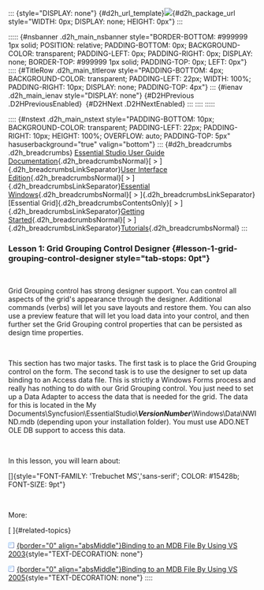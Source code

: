 ::: {style="DISPLAY: none"}
[](ms-xhelp:///?Id=d2h_url_template){#d2h_url_template}![](!package_url!){#d2h_package_url style="WIDTH: 0px; DISPLAY: none; HEIGHT: 0px"}
:::

::::: {#nsbanner .d2h_main_nsbanner style="BORDER-BOTTOM: #999999 1px solid; POSITION: relative; PADDING-BOTTOM: 0px; BACKGROUND-COLOR: transparent; PADDING-LEFT: 0px; PADDING-RIGHT: 0px; DISPLAY: none; BORDER-TOP: #999999 1px solid; PADDING-TOP: 0px; LEFT: 0px"}
:::: {#TitleRow .d2h_main_titlerow style="PADDING-BOTTOM: 4px; BACKGROUND-COLOR: transparent; PADDING-LEFT: 22px; WIDTH: 100%; PADDING-RIGHT: 10px; DISPLAY: none; PADDING-TOP: 4px"}
::: {#ienav .d2h_main_ienav style="DISPLAY: none"}
[](ms-xhelp:///?Id=c756069f-8a11-4b98-9837-16780ee63452){#D2HPrevious .D2HPreviousEnabled}  [](ms-xhelp:///?Id=5f26525e-1ff9-4136-a488-74f696d34d38){#D2HNext .D2HNextEnabled}
:::
::::
:::::

:::: {#nstext .d2h_main_nstext style="PADDING-BOTTOM: 10px; BACKGROUND-COLOR: transparent; PADDING-LEFT: 22px; PADDING-RIGHT: 10px; HEIGHT: 100%; OVERFLOW: auto; PADDING-TOP: 5px" hasuserbackground="true" valign="bottom"}
::: {#d2h_breadcrumbs .d2h_breadcrumbs}
[Essential Studio User Guide Documentation](ms-xhelp:///?Id=12457748-09e3-4d74-a240-8e049cedf030){.d2h_breadcrumbsNormal}[ \> ]{.d2h_breadcrumbsLinkSeparator}[User Interface Edition](ms-xhelp:///?Id=c29296b7-531c-413b-a0ec-488ca1f7f669){.d2h_breadcrumbsNormal}[ \> ]{.d2h_breadcrumbsLinkSeparator}[Essential Windows](ms-xhelp:///?Id=e60759d8-47a4-4570-9d7a-16a68d63f2ea){.d2h_breadcrumbsNormal}[ \> ]{.d2h_breadcrumbsLinkSeparator}[Essential Grid]{.d2h_breadcrumbsContentsOnly}[ \> ]{.d2h_breadcrumbsLinkSeparator}[Getting Started](ms-xhelp:///?Id=c52dd0c5-bab1-416e-8b27-3f2be113aa2c){.d2h_breadcrumbsNormal}[ \> ]{.d2h_breadcrumbsLinkSeparator}[Tutorials](ms-xhelp:///?Id=ec37d422-c102-40ce-8e79-23d6c564cae7){.d2h_breadcrumbsNormal}
:::

### Lesson 1: Grid Grouping Control Designer {#lesson-1-grid-grouping-control-designer style="tab-stops: 0pt"}

 

Grid Grouping control has strong designer support. You can control all aspects of the grid\'s appearance through the designer. Additional commands (verbs) will let you save layouts and restore them. You can also use a preview feature that will let you load data into your control, and then further set the Grid Grouping control properties that can be persisted as design time properties.

 

This section has two major tasks. The first task is to place the Grid Grouping control on the form. The second task is to use the designer to set up data binding to an Access data file. This is strictly a Windows Forms process and really has nothing to do with our Grid Grouping control. You just need to set up a Data Adapter to access the data that is needed for the grid. The data for this is located in the My Documents\\Syncfusion\\EssentialStudio\\***VersionNumber***\\Windows\\Data\\NWIND.mdb (depending upon your installation folder). You must use ADO.NET OLE DB support to access this data.

 

In this lesson, you will learn about:

[]{style="FONT-FAMILY: 'Trebuchet MS','sans-serif'; COLOR: #15428b; FONT-SIZE: 9pt"} 

 

More:

[ ]{#related-topics}

[![](button.gif){border="0" align="absMiddle"}Binding to an MDB File By Using VS 2003](ms-xhelp:///?Id=b613e58e-07ce-4d97-aa64-a76a269c8e2e){style="TEXT-DECORATION: none"}

[![](button.gif){border="0" align="absMiddle"}Binding to an MDB File By Using VS 2005](ms-xhelp:///?Id=17188dda-1029-48ce-83b2-916b1b70167e){style="TEXT-DECORATION: none"}
::::
